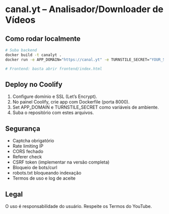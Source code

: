 # canal.yt – Analisador/Downloader de Vídeos

## Como rodar localmente

```bash
# Suba backend
docker build -t canalyt .
docker run -e APP_DOMAIN="https://canal.yt" -e TURNSTILE_SECRET="YOUR_SECRET" -p 8000:8000 canalyt

# Frontend: basta abrir frontend/index.html
```

## Deploy no Coolify

1. Configure domínio e SSL (Let’s Encrypt).
2. No painel Coolify, crie app com Dockerfile (porta 8000).
3. Set APP_DOMAIN e TURNSTILE_SECRET como variáveis de ambiente.
4. Suba o repositório com estes arquivos.

## Segurança

- Captcha obrigatório
- Rate limiting IP
- CORS fechado
- Referer check
- CSRF token (implementar na versão completa)
- Bloqueio de bots/curl
- robots.txt bloqueando indexação
- Termos de uso e log de aceite

## Legal

O uso é responsabilidade do usuário. Respeite os Termos do YouTube.
